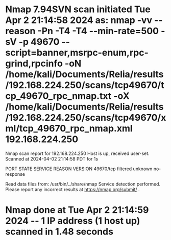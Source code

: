 # Nmap 7.94SVN scan initiated Tue Apr  2 21:14:58 2024 as: nmap -vv --reason -Pn -T4 -T4 --min-rate=500 -sV -p 49670 --script=banner,msrpc-enum,rpc-grind,rpcinfo -oN /home/kali/Documents/Relia/results/192.168.224.250/scans/tcp49670/tcp_49670_rpc_nmap.txt -oX /home/kali/Documents/Relia/results/192.168.224.250/scans/tcp49670/xml/tcp_49670_rpc_nmap.xml 192.168.224.250
Nmap scan report for 192.168.224.250
Host is up, received user-set.
Scanned at 2024-04-02 21:14:58 PDT for 1s

PORT      STATE    SERVICE REASON      VERSION
49670/tcp filtered unknown no-response

Read data files from: /usr/bin/../share/nmap
Service detection performed. Please report any incorrect results at https://nmap.org/submit/ .
# Nmap done at Tue Apr  2 21:14:59 2024 -- 1 IP address (1 host up) scanned in 1.48 seconds
